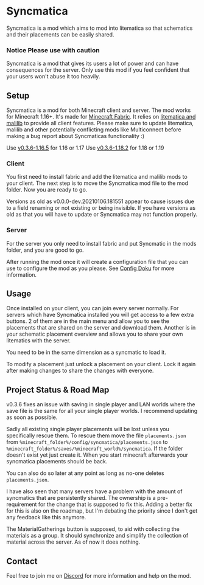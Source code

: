 # Syncmatica

Syncmatica is a mod which aims to mod into litematica so that schematics and their placements can be easily shared.

### Notice Please use with caution

Syncmatica is a mod that gives its users a lot of power and can have consequences for the server. Only use this mod if
you feel confident that your users won't abuse it too heavily.

## Setup

Syncmatica is a mod for both Minecraft client and server.
The mod works for Minecraft 1.16+. It's made for [Minecraft Fabric](https://fabricmc.net/). It relies
on [litematica and malilib](https://masa.dy.fi/mcmods/client_mods/) to provide all client features. Please make sure to
update litematica, malilib and other potentially conflicting mods like Multiconnect before making a bug report about
Syncmaticas functionality :)

Use [v0.3.6-1.16.5](https://github.com/End-Tech/syncmatica/releases/tag/v0.3.6-1.16.5) for 1.16 or 1.17
Use [v0.3.6-1.18.2](https://github.com/End-Tech/syncmatica/releases/tag/v0.3.6-1.18.2) for 1.18 or 1.19

### Client

You first need to install fabric and add the litematica and malilib mods to your client. The next step is to move the
Syncmatica mod file to the mod folder. Now you are ready to go.

Versions as old as v0.0.0-dev.20210106.181551 appear to cause issues due to a field renaming or not existing or being
invisible. If you have versions as old as that you will have to update or Syncmatica may not function properly.

### Server

For the server you only need to install fabric and put Syncmatic in the mods folder, and you are good to go.

After running the mod once it will create a configuration file that you can use to configure the mod as you please.
See [Config Doku](https://github.com/End-Tech/syncmatica/blob/master/CONFIG.md) for more information.

## Usage

Once installed on your client, you can join every server normally. For servers which have Syncmatica installed you will
get access to a few extra buttons. 2 of them are in the main menu and allow you to see the placements that are shared on
the server and download them. Another is in your schematic placement overview and allows you to share your own
litematics with the server.

You need to be in the same dimension as a syncmatic to load it.

To modify a placement just unlock a placement on your client. Lock it again after making changes to share the changes
with everyone.

## Project Status & Road Map

v0.3.6 fixes an issue with saving in single player and LAN worlds where the save file is the same for all your
single player worlds. I recommend updating as soon as possible. 

Sadly all existing single player placements will be lost unless you specifically rescue them.
To rescue them move the file `placements.json` from `%minecraft_folder%/config/syncmatica/placements.json` to 
`%minecraft_folder%/saves/%minecraft_world%/syncmatica`. If the folder doesn't exist yet just create it. 
When you start minecraft afterwards your syncmatica placements should be back. 

You can also do so later at any point as long as no-one deletes `placements.json`. 

I have also seen that many servers have a problem with the amount of syncmatics that are persistently shared. 
The ownership is a pre-requirement for the change that is supposed to fix this.
Adding a better fix for this is also on the roadmap, but I'm debating the priority since I don't get any feedback like this anymore.

The MaterialGatherings button is supposed, to aid with collecting the materials as a group. It should synchronize and
simplify the collection of material across the server. As of now it does nothing.

## Contact

Feel free to join me on [Discord](https://discord.gg/6NPDVNMZ3T) for more information and help on the mod.
